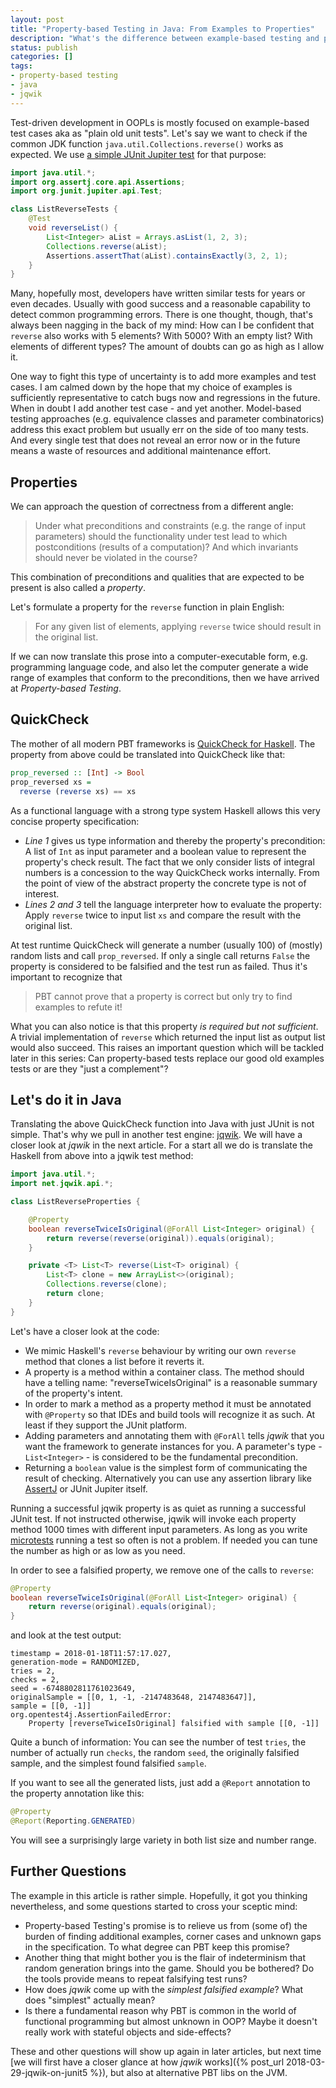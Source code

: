 ```yaml
---
layout: post
title: "Property-based Testing in Java: From Examples to Properties"
description: "What's the difference between example-based testing and properties?"
status: publish
categories: []
tags:
- property-based testing
- java
- jqwik
---
```

Test-driven development in OOPLs is mostly focused on example-based test cases aka as "plain old unit tests".
Let's say we want to check if the common JDK function `java.util.Collections.reverse()` works as expected.
We use [a simple JUnit Jupiter test](http://junit.org/junit5/docs/current/user-guide/) for that purpose:

```java
import java.util.*;
import org.assertj.core.api.Assertions;
import org.junit.jupiter.api.Test;

class ListReverseTests {
    @Test
    void reverseList() {
        List<Integer> aList = Arrays.asList(1, 2, 3);
        Collections.reverse(aList);
        Assertions.assertThat(aList).containsExactly(3, 2, 1);
    }
}
```   

Many, hopefully most, developers have written similar tests for years or even decades.
Usually with good success and a reasonable capability to detect common programming errors.
There is one thought, though, that's always been nagging in the back of my mind:
How can I be confident that `reverse` also works with 5 elements? With 5000? With an empty list?
With elements of different types? The amount of doubts can go as high as I allow it.

One way to fight this type of uncertainty is to add more examples and test cases.
I am calmed down by the hope that my choice of examples is sufficiently representative to
catch bugs now and regressions in the future. When in doubt I add another test case - and yet another.
Model-based testing approaches (e.g. equivalence classes and parameter combinatorics)
address this exact problem but usually err on the side of too many tests.
And every single test that does not reveal an error now or in the future means a waste of resources
and additional maintenance effort.

## Properties

We can approach the question of correctness from a different angle:

> Under what preconditions and constraints (e.g. the range of input parameters)
> should the functionality under test lead to which postconditions (results of a computation)?
> And which invariants should never be violated in the course?

This combination of preconditions and qualities that are expected to be present
is also called a _property_.

Let's formulate a property for the `reverse` function in plain English:

> For any given list of elements, applying `reverse` twice should result in the original list.

If we can now translate this prose into a computer-executable form, e.g. programming language code,
and also let the computer generate a wide range of examples that conform to the preconditions,
then we have arrived at _Property-based Testing_.

## QuickCheck

The mother of all modern PBT frameworks is
[QuickCheck for Haskell](https://hackage.haskell.org/package/QuickCheck).
The property from above could be translated into QuickCheck like that:

```haskell
prop_reversed :: [Int] -> Bool
prop_reversed xs =             
  reverse (reverse xs) == xs
```

As a functional language with a strong type system Haskell allows this very concise property specification:

- _Line 1_ gives us type information and thereby the property's precondition:
  A list of `Int` as input parameter and a boolean value to represent the property's check result.
  The fact that we only consider lists of integral numbers is a concession to the way QuickCheck works internally.
  From the point of view of the abstract property the concrete type is not of interest.
- _Lines 2 and 3_ tell the language interpreter how to evaluate the property: Apply `reverse` twice to
  input list `xs` and compare the result with the original list.

At test runtime QuickCheck will generate a number (usually 100) of (mostly) random lists
and call `prop_reversed`. If only a single call returns `False` the property is considered to be
falsified and the test run as failed. Thus it's important to recognize that

> PBT cannot prove that a property is correct but only try to find examples to refute it!

What you can also notice is that this property _is required but not sufficient_.
A trivial implementation of `reverse` which returned the input list as output list would
also succeed. This raises an important question which will be
tackled later in this series: Can property-based tests replace our good old examples tests
or are they "just a complement"?

## Let's do it in Java

Translating the above QuickCheck function into Java with just JUnit is not simple.
That's why we pull in another test engine: [jqwik](https://jqwik.net).
We will have a closer look at _jqwik_ in the next article.
For a start all we do is translate the Haskell from above into a jqwik test method:

```java
import java.util.*;
import net.jqwik.api.*;

class ListReverseProperties {

	@Property
	boolean reverseTwiceIsOriginal(@ForAll List<Integer> original) {
		return reverse(reverse(original)).equals(original);
	}

	private <T> List<T> reverse(List<T> original) {
		List<T> clone = new ArrayList<>(original);
		Collections.reverse(clone);
		return clone;
	}
}
```

Let's have a closer look at the code:

- We mimic Haskell's `reverse` behaviour by writing our own `reverse` method
  that clones a list before it reverts it.
- A property is a method within a container class.
  The method should have a telling name: "reverseTwiceIsOriginal" is a reasonable summary
  of the property's intent.
- In order to mark a method as a property method it must be annotated with `@Property`
  so that IDEs and build tools will recognize it as such. At least if they support the JUnit platform.
- Adding parameters and annotating them with `@ForAll` tells _jqwik_ that you
  want the framework to generate instances for you. A parameter's type - `List<Integer>` -
  is considered to be the fundamental precondition.
- Returning a `boolean` value is the simplest form of communicating the result of checking.
  Alternatively you can use any assertion library like
  [AssertJ](https://joel-costigliola.github.io/assertj/) or JUnit Jupiter itself.

Running a successful jqwik property is as quiet as running a successful JUnit test.
If not instructed otherwise, jqwik will invoke each property method 1000 times with different
input parameters. As long as you write [microtests](https://www.industriallogic.com/blog/history-microtests/)
running a test so often is not a problem. If needed you can tune the number as high or as low as you need.

In order to see a falsified property, we remove one of the calls to `reverse`:

```java
@Property
boolean reverseTwiceIsOriginal(@ForAll List<Integer> original) {
    return reverse(original).equals(original);
}
```

and look at the test output:   

```
timestamp = 2018-01-18T11:57:17.027,
generation-mode = RANDOMIZED,
tries = 2,
checks = 2,
seed = -6748802811761023649,
originalSample = [[0, 1, -1, -2147483648, 2147483647]],
sample = [[0, -1]]
org.opentest4j.AssertionFailedError:
    Property [reverseTwiceIsOriginal] falsified with sample [[0, -1]]
```

Quite a bunch of information: You can see the number of test `tries`,
the number of actually run `checks`, the random `seed`, the originally falsified sample,
and the simplest found falsified `sample`.

If you want to see all the generated lists, just add a `@Report` annotation
to the property annotation like this:

```java
@Property
@Report(Reporting.GENERATED)
```

You will see a surprisingly large variety in both list size and number range.

## Further Questions

The example in this article is rather simple. Hopefully, it got you
thinking nevertheless, and some questions started to cross your sceptic mind:

- Property-based Testing's promise is to relieve us from (some of) the burden of finding
  additional examples, corner cases and unknown gaps in the specification.
  To what degree can PBT keep this promise?
- Another thing that might bother you is the flair of indeterminism that random
  generation brings into the game. Should you be bothered? Do the tools
  provide means to repeat falsifying test runs?
- How does _jqwik_ come up with the _simplest falsified example_?
  What does "simplest" actually mean?
- Is there a fundamental reason why PBT is common in the world of functional
  programming but almost unknown in OOP? Maybe it doesn't really work with
  stateful objects and side-effects?

These and other questions will show up again in later articles,
but next time
[we will first have a closer glance at how _jqwik_ works]({% post_url 2018-03-29-jqwik-on-junit5 %}),
but also at alternative PBT libs on the JVM.
